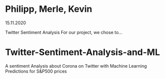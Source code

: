 <html>
  <head>
    <meta charset="utf-8">
    <title>SDS CBS 2020 - Group Assignment</title>
    </head>
    <body>
     <h1>Philipp, Merle, Kevin</h1>
     <p>15.11.2020</p>
     Twitter Sentiment Analysis
     For our project, we chose to...
     </body>
</html>


# Twitter-Sentiment-Analysis-and-ML
A sentiment Analysis about Corona on Twitter with Machine Learning Predictions for S&amp;P500 prices
